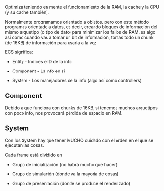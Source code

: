 Optimiza teniendo en mente el funcionamiento de la RAM, la cache y la CPU (y su cache también).

Normalmente programamos orientado a objetos, pero con este método programas orientado a datos, es decir, creando bloques de información del mismo arquetipo (o tipo de dato) para minimizar los fallos de RAM. es algo así como cuando vas a tomar un bit de información, tomas todo un chunk (de 16KB) de información para usarla a la vez

ECS significa:

- Entity - Indices e ID de la info
    
- Component - La info en sí
    
- System - Los manejadores de la info (algo así como controllers)
    

## Component

Debido a que funciona con chunks de 16KB, si tenemos muchos arquetipos con poco info, nos provocará pérdida de espacio en RAM.

## System

Con los System hay que tener MUCHO cuidado con el orden en el que se ejecutan las cosas.

Cada frame está dividido en

- Grupo de inicialización (no habrá mucho que hacer)
    
- Grupo de simulación (donde va la mayoría de cosas)
    
- Grupo de presentación (donde se produce el renderizado)